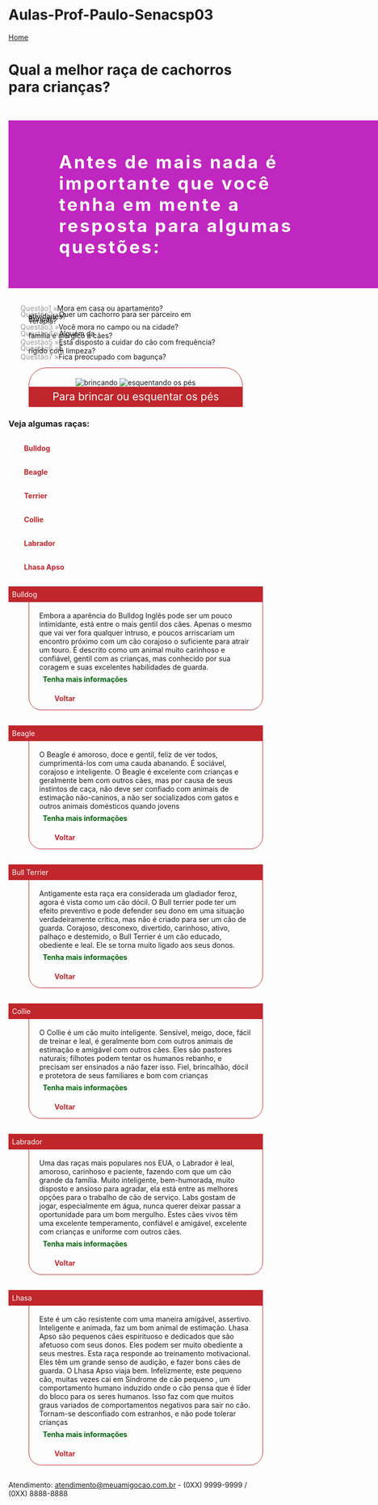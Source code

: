 # Aulas-Prof-Paulo-Senacsp03

<!DOCTYPE html>
<html lang="pt-br">
<head>
<meta charset="utf-8" />
<title>Meu amigo cão - Petshop</title>
<script src="interacao/html5shiv.min.js"></script>    
<style>
h2{
background-color: #c026c0;
background-image: url(Multimidia/importante-saber.jpg), url(Multimidia/back-bolinha.gif);
background-repeat: no-repeat, repeat;
background-position: center right, center center;
color: #fff;
font-size: 2.5em;
letter-spacing: 0.1em;
width: 470px;
padding: 61px 400px 61px 100px;
}
figure{
border: #c0262c solid thin;
border-radius: 35px 35px 0 0;
padding: 20px 0 0;
text-align: center;
}
figcaption{
background-color: #c0262c;
padding: 7px 0;
color: #ffffff;
font-size: 1.5em;
}
ul li{
list-style-type: none;
list-style-image: url(Multimidia/ossinho.png);
list-style-position: inside;
margin: 30px 0;
}
dt{
color: #fff;
background-color: #c0262c;
padding: 7px;
}
dd{
border: thin #c0262c solid;
border-radius: 0 0 25px 25px;
margin-top: -3px;
margin-bottom: 30px;
padding: 20px 20px 0;
}
ol{
list-style-type: none;
white-space: pre;
line-height: 0.3em;
counter-reset: contador;
}
ol li:before{
color: #999999;
counter-increment: contador;
content: "Questão" counter(contador) " \00BB ";
}
ul li a{
text-decoration: none;
color: #c0262c;
font-weight: bold;
padding: 7x;
}
ul li a:hover{
text-decoration: underline;
}
dd a[target="_blank"]{
text-decoration: none;
color: #02620c;
font-weight: bold;
padding: 7px;
display: inline-block;
}
dd a[target="_blank"]:hover{
text-decoration: underline;
}
dd a[href="#top"]{
text-decoration: none;
color: #c0262c;
font-weight: bold;
padding: 7px 0 7px 30px;
background: url(Multimidia/seta-voltar.png) no-repeat left center;
}
dd a[href="#top"]:hover{
text-decoration: underline;
background: url(Multimidia/seta-voltar-hover.png) no-repeat left center;
}

</style>
</head>
<body>
<a href="index.html">Home</a>
<main>
<h1>Qual a melhor raça de cachorros para crianças?</h1>
<h2>
      Antes de mais nada é importante que você tenha em mente a resposta para
      algumas questões:
    </h2>
    <ol>
    <li>Mora em casa ou apartamento?</li> 
    <li>Quer um cachorro para ser parceiro em
    atividades? 
    Brincar? 
    Terapia?</li> 
    <li>Você mora no campo ou na cidade?</li> 
    <li>Alguém da
    familia é alérgico a cães?</li> 
    <li>Está disposto a cuidar do cão com frequência?</li> 
    <li>É
    rígido com limpeza?</li> 
    <li>Fica preocupado com bagunça?</li>
</ol>
<figure>
  <img src="Multimidia/bolinha.JPG" alt="brincando">
  <img src="Multimidia/esquentar-pes.JPG" alt="esquentando os pés">
<figcaption>Para brincar ou esquentar os pés</figcaption>
</figure>
<a id="top"></a>
    <h3>Veja algumas raças:</h3>
    <ul>
      <li><a href="#bulldog">Bulldog</a></li>
      <li><a href="#beagle">Beagle</a></li>
      <li><a href="#terrier">Terrier</a></li>
      <li><a href="#collie">Collie</a></li>
      <li><a href="#labrador">Labrador</a></li>
      <li><a href="#lhasa">Lhasa Apso</a></li>
    </ul>
    <dl>
    <dt><a id="bulldog"></a>Bulldog</dt>
    <dd>
    Embora a aparência do Bulldog Inglês pode ser um pouco intimidante, está
    entre o mais gentil dos cães. Apenas o mesmo que vai ver fora qualquer
    intruso, e poucos arriscariam um encontro próximo com um cão corajoso o
    suficiente para atrair um touro. É descrito como um animal muito carinhoso e
    confiável, gentil com as crianças, mas conhecido por sua coragem e suas
    excelentes habilidades de guarda.
  <br>
  <a href="https://pt.wikipedia.org/wiki/Buldogue" target="_blank">Tenha mais informações</a>
  <p><a href="#top">Voltar</a></p>
</dd>
    <dt><a id="beagle"></a>Beagle</dt>
    <dd>
    O Beagle é amoroso, doce e gentil, feliz de ver todos, cumprimentá-los com
    uma cauda abanando. É sociável, corajoso e inteligente. O Beagle é excelente
    com crianças e geralmente bem com outros cães, mas por causa de seus
    instintos de caça, não deve ser confiado com animais de estimação
    não-caninos, a não ser socializados com gatos e outros animais domésticos
    quando jovens<br>
    <a href="https://pt.wikipedia.org/wiki/Beagle" target="_blank">Tenha mais informações</a>
    <p><a href="#top">Voltar</a></p>
  </dd>
    <dt><a id="bull terrier"></a>Bull Terrier</dt>
    <dd>
    Antigamente esta raça era considerada um gladiador feroz, agora é vista como
    um cão dócil. O Bull terrier pode ter um efeito preventivo e pode defender
    seu dono em uma situação verdadeiramente crítica, mas não é criado para ser
    um cão de guarda. Corajoso, desconexo, divertido, carinhoso, ativo, palhaço
    e destemido, o Bull Terrier é um cão educado, obediente e leal. Ele se torna
    muito ligado aos seus donos.<br><a href="https://pt.wikipedia.org/wiki/Bull_terrier" target="_blank">Tenha mais informações</a>
    <p><a href="#top">Voltar</a></p>
  </dd>
    <dt><a id="collie"></a>Collie</dt>
    <dd>
O Collie é um cão muito inteligente. Sensível, meigo, doce, fácil de treinar
e leal, é geralmente bom com outros animais de estimação e amigável com
outros cães. Eles são pastores naturais; filhotes podem tentar os humanos
rebanho, e precisam ser ensinados a não fazer isso. Fiel, brincalhão, dócil
e protetora de seus familiares e bom com crianças<br>
    <a href="https://pt.wikipedia.org/wiki/Collie_(tipo_de_c%C3%A3o)" target="_blank">Tenha mais informações</a>
    <p><a href="#top">Voltar</a></p>
  </dd>
<dt><a id="labrador"></a>Labrador</dt>
    <dd>
Uma das raças mais populares nos EUA, o Labrador é leal, amoroso, carinhoso
e paciente, fazendo com que um cão grande da família. Muito inteligente,
bem-humorada, muito disposto e ansioso para agradar, ela está entre as melhores opções para o trabalho de cão de serviço. Labs gostam de jogar,
especialmente em água, nunca querer deixar passar a oportunidade para um bom
mergulho. Estes cães vivos têm uma excelente temperamento, confiável e
amigável, excelente com crianças e uniforme com outros cães.<br>
  <a href="https://pt.wikipedia.org/wiki/Labrador_retriever" target="_blank">Tenha mais informações</a>
  <p><a href="#top">Voltar</a></p>
  </dd>
<dt><a id="lhasa"></a>Lhasa</dt>
    <dd>
Este é um cão resistente com uma maneira amigável, assertivo. Inteligente e animada, faz um bom animal de estimação. Lhasa Apso são pequenos cães
espirituoso e dedicados que são afetuoso com seus donos. Eles podem ser
muito obediente a seus mestres. Esta raça responde ao treinamento
motivacional. Eles têm um grande senso de audição, e fazer bons cães de
guarda. O Lhasa Apso viaja bem. Infelizmente, este pequeno cão, muitas vezes
cai em Síndrome de cão pequeno , um comportamento humano induzido onde o cão
pensa que é líder do bloco para os seres humanos. Isso faz com que muitos
graus variados de comportamentos negativos para sair no cão. Tornam-se
desconfiado com estranhos, e não pode tolerar crianças<br>
  <a href="https://pt.wikipedia.org/wiki/Lhasa_apso" target="_blank">Tenha mais informações</a>
  <p><a href="#top">Voltar</a></p>
  </dd>
</dl>
 </main>
  <footer>
  <p>Atendimento: <a href="mailto:atendimento@meuamigocao.com.br">atendimento@meuamigocao.com.br</a>
    - (0XX) 9999-9999 / (0XX) 8888-8888</p>
</footer>
  </body>
</html>
